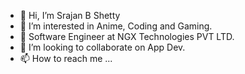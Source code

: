 - 👋 Hi, I’m Srajan B Shetty
- 👀 I’m interested in Anime, Coding and Gaming.
- 🌱 Software Engineer at NGX Technologies PVT LTD.
- 💞️ I’m looking to collaborate on App Dev.
- 📫 How to reach me ...
    
<!---
entity-cosmos/entity-cosmos is a ✨ special ✨ repository because its `README.md` (this file) appears on your GitHub profile.
You can click the Preview link to take a look at your changes.
--->
